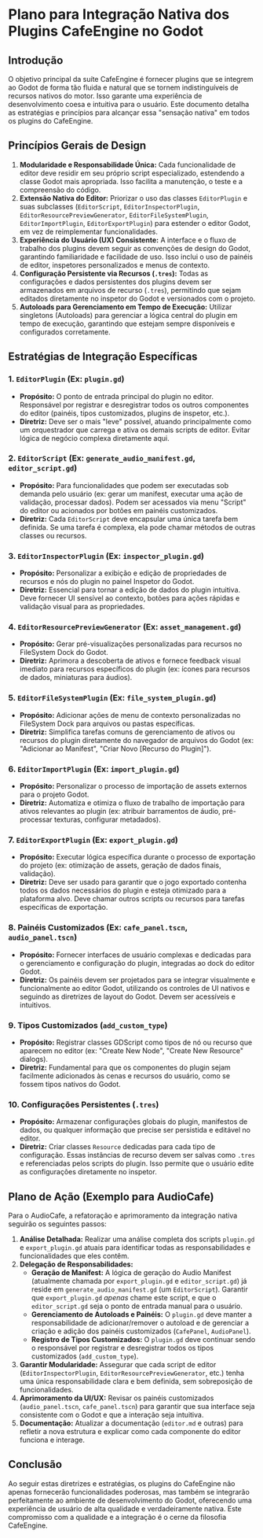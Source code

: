 # Plano para Integração Nativa dos Plugins CafeEngine no Godot

## Introdução
O objetivo principal da suíte CafeEngine é fornecer plugins que se integrem ao Godot de forma tão fluida e natural que se tornem indistinguíveis de recursos nativos do motor. Isso garante uma experiência de desenvolvimento coesa e intuitiva para o usuário. Este documento detalha as estratégias e princípios para alcançar essa "sensação nativa" em todos os plugins do CafeEngine.

## Princípios Gerais de Design

1.  **Modularidade e Responsabilidade Única:** Cada funcionalidade de editor deve residir em seu próprio script especializado, estendendo a classe Godot mais apropriada. Isso facilita a manutenção, o teste e a compreensão do código.
2.  **Extensão Nativa do Editor:** Priorizar o uso das classes `EditorPlugin` e suas subclasses (`EditorScript`, `EditorInspectorPlugin`, `EditorResourcePreviewGenerator`, `EditorFileSystemPlugin`, `EditorImportPlugin`, `EditorExportPlugin`) para estender o editor Godot, em vez de reimplementar funcionalidades.
3.  **Experiência do Usuário (UX) Consistente:** A interface e o fluxo de trabalho dos plugins devem seguir as convenções de design do Godot, garantindo familiaridade e facilidade de uso. Isso inclui o uso de painéis de editor, inspetores personalizados e menus de contexto.
4.  **Configuração Persistente via Recursos (`.tres`):** Todas as configurações e dados persistentes dos plugins devem ser armazenados em arquivos de recurso (`.tres`), permitindo que sejam editados diretamente no inspetor do Godot e versionados com o projeto.
5.  **Autoloads para Gerenciamento em Tempo de Execução:** Utilizar singletons (Autoloads) para gerenciar a lógica central do plugin em tempo de execução, garantindo que estejam sempre disponíveis e configurados corretamente.

## Estratégias de Integração Específicas

### 1. `EditorPlugin` (Ex: `plugin.gd`)
*   **Propósito:** O ponto de entrada principal do plugin no editor. Responsável por registrar e desregistrar todos os outros componentes do editor (painéis, tipos customizados, plugins de inspetor, etc.).
*   **Diretriz:** Deve ser o mais "leve" possível, atuando principalmente como um orquestrador que carrega e ativa os demais scripts de editor. Evitar lógica de negócio complexa diretamente aqui.

### 2. `EditorScript` (Ex: `generate_audio_manifest.gd`, `editor_script.gd`)
*   **Propósito:** Para funcionalidades que podem ser executadas sob demanda pelo usuário (ex: gerar um manifest, executar uma ação de validação, processar dados). Podem ser acessados via menu "Script" do editor ou acionados por botões em painéis customizados.
*   **Diretriz:** Cada `EditorScript` deve encapsular uma única tarefa bem definida. Se uma tarefa é complexa, ela pode chamar métodos de outras classes ou recursos.

### 3. `EditorInspectorPlugin` (Ex: `inspector_plugin.gd`)
*   **Propósito:** Personalizar a exibição e edição de propriedades de recursos e nós do plugin no painel Inspetor do Godot.
*   **Diretriz:** Essencial para tornar a edição de dados do plugin intuitiva. Deve fornecer UI sensível ao contexto, botões para ações rápidas e validação visual para as propriedades.

### 4. `EditorResourcePreviewGenerator` (Ex: `asset_management.gd`)
*   **Propósito:** Gerar pré-visualizações personalizadas para recursos no FileSystem Dock do Godot.
*   **Diretriz:** Aprimora a descoberta de ativos e fornece feedback visual imediato para recursos específicos do plugin (ex: ícones para recursos de dados, miniaturas para áudios).

### 5. `EditorFileSystemPlugin` (Ex: `file_system_plugin.gd`)
*   **Propósito:** Adicionar ações de menu de contexto personalizadas no FileSystem Dock para arquivos ou pastas específicas.
*   **Diretriz:** Simplifica tarefas comuns de gerenciamento de ativos ou recursos do plugin diretamente do navegador de arquivos do Godot (ex: "Adicionar ao Manifest", "Criar Novo [Recurso do Plugin]").

### 6. `EditorImportPlugin` (Ex: `import_plugin.gd`)
*   **Propósito:** Personalizar o processo de importação de assets externos para o projeto Godot.
*   **Diretriz:** Automatiza e otimiza o fluxo de trabalho de importação para ativos relevantes ao plugin (ex: atribuir barramentos de áudio, pré-processar texturas, configurar metadados).

### 7. `EditorExportPlugin` (Ex: `export_plugin.gd`)
*   **Propósito:** Executar lógica específica durante o processo de exportação do projeto (ex: otimização de assets, geração de dados finais, validação).
*   **Diretriz:** Deve ser usado para garantir que o jogo exportado contenha todos os dados necessários do plugin e esteja otimizado para a plataforma alvo. Deve chamar outros scripts ou recursos para tarefas específicas de exportação.

### 8. Painéis Customizados (Ex: `cafe_panel.tscn`, `audio_panel.tscn`)
*   **Propósito:** Fornecer interfaces de usuário complexas e dedicadas para o gerenciamento e configuração do plugin, integradas ao dock do editor Godot.
*   **Diretriz:** Os painéis devem ser projetados para se integrar visualmente e funcionalmente ao editor Godot, utilizando os controles de UI nativos e seguindo as diretrizes de layout do Godot. Devem ser acessíveis e intuitivos.

### 9. Tipos Customizados (`add_custom_type`)
*   **Propósito:** Registrar classes GDScript como tipos de nó ou recurso que aparecem no editor (ex: "Create New Node", "Create New Resource" dialogs).
*   **Diretriz:** Fundamental para que os componentes do plugin sejam facilmente adicionados às cenas e recursos do usuário, como se fossem tipos nativos do Godot.

### 10. Configurações Persistentes (`.tres`)
*   **Propósito:** Armazenar configurações globais do plugin, manifestos de dados, ou qualquer informação que precise ser persistida e editável no editor.
*   **Diretriz:** Criar classes `Resource` dedicadas para cada tipo de configuração. Essas instâncias de recurso devem ser salvas como `.tres` e referenciadas pelos scripts do plugin. Isso permite que o usuário edite as configurações diretamente no inspetor.

## Plano de Ação (Exemplo para AudioCafe)

Para o AudioCafe, a refatoração e aprimoramento da integração nativa seguirão os seguintes passos:

1.  **Análise Detalhada:** Realizar uma análise completa dos scripts `plugin.gd` e `export_plugin.gd` atuais para identificar todas as responsabilidades e funcionalidades que eles contêm.
2.  **Delegação de Responsabilidades:**
    *   **Geração de Manifest:** A lógica de geração do Audio Manifest (atualmente chamada por `export_plugin.gd` e `editor_script.gd`) já reside em `generate_audio_manifest.gd` (um `EditorScript`). Garantir que `export_plugin.gd` *apenas* chame este script, e que o `editor_script.gd` seja o ponto de entrada manual para o usuário.
    *   **Gerenciamento de Autoloads e Painéis:** O `plugin.gd` deve manter a responsabilidade de adicionar/remover o autoload e de gerenciar a criação e adição dos painéis customizados (`CafePanel`, `AudioPanel`).
    *   **Registro de Tipos Customizados:** O `plugin.gd` deve continuar sendo o responsável por registrar e desregistrar todos os tipos customizados (`add_custom_type`).
3.  **Garantir Modularidade:** Assegurar que cada script de editor (`EditorInspectorPlugin`, `EditorResourcePreviewGenerator`, etc.) tenha uma única responsabilidade clara e bem definida, sem sobreposição de funcionalidades.
4.  **Aprimoramento da UI/UX:** Revisar os painéis customizados (`audio_panel.tscn`, `cafe_panel.tscn`) para garantir que sua interface seja consistente com o Godot e que a interação seja intuitiva.
5.  **Documentação:** Atualizar a documentação (`editor.md` e outras) para refletir a nova estrutura e explicar como cada componente do editor funciona e interage.

## Conclusão
Ao seguir estas diretrizes e estratégias, os plugins do CafeEngine não apenas fornecerão funcionalidades poderosas, mas também se integrarão perfeitamente ao ambiente de desenvolvimento do Godot, oferecendo uma experiência de usuário de alta qualidade e verdadeiramente nativa. Este compromisso com a qualidade e a integração é o cerne da filosofia CafeEngine.